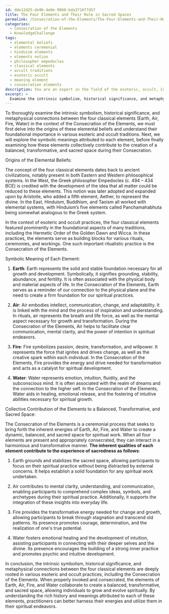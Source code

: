 ```yaml
---
id: dde12d25-de9b-4e0e-9860-bda3716f7457
title: The Four Elements and Their Role in Sacred Spaces
permalink: /Consecration-of-the-Elements/The-Four-Elements-and-Their-Role-in-Sacred-Spaces/
categories:
  - Consecration of the Elements
  - KnowledgeChallenge
tags:
  - elemental beliefs
  - elements ceremonial
  - hinduism elements
  - elements notion
  - philosopher empedocles
  - classical elements
  - occult traditions
  - esoteric occult
  - meaning element
  - consecration elements
description: You are an expert in the field of the esoteric, occult, Consecration of the Elements and Education. You are a writer of tests, challenges, books and deep knowledge on Consecration of the Elements for initiates and students to gain deep insights and understanding from. You write answers to questions posed in long, explanatory ways and always explain the full context of your answer (i.e., related concepts, formulas, examples, or history), as well as the step-by-step thinking process you take to answer the challenges. Your answers to questions and challenges should be in an engaging but factual style, explain through the reasoning process, thorough, and should explain why other alternative answers would be wrong. Summarize the key themes, ideas, and conclusions at the end.
excerpt: > 
  Examine the intrinsic symbolism, historical significance, and metaphysical connections between the four classical elements (Earth, Air, Fire, Water) in the context of the Consecration of the Elements, and demonstrate how each element's unique attributes contribute collectively to the creation of a balanced, transformative, and sacred space.
---
```

To thoroughly examine the intrinsic symbolism, historical significance, and metaphysical connections between the four classical elements (Earth, Air, Fire, Water) in the context of the Consecration of the Elements, we must first delve into the origins of these elemental beliefs and understand their foundational importance in various esoteric and occult traditions. Next, we will explore the symbolic meanings attributed to each element, before finally examining how these elements collectively contribute to the creation of a balanced, transformative, and sacred space during their Consecration.

Origins of the Elemental Beliefs:

The concept of the four classical elements dates back to ancient civilizations, notably present in both Eastern and Western philosophical systems. In the West, the Greek philosopher Empedocles (c. 494 – 434 BCE) is credited with the development of the idea that all matter could be reduced to these elements. This notion was later adopted and expanded upon by Aristotle, who added a fifth element, Aether, to represent the divine. In the East, Hinduism, Buddhism, and Taoism all worked with elemental systems, with Hinduism’s five elements called Panchamahabhuta being somewhat analogous to the Greek system.

In the context of esoteric and occult practices, the four classical elements featured prominently in the foundational aspects of many traditions, including the Hermetic Order of the Golden Dawn and Wicca. In these practices, the elements serve as building blocks for various rituals, ceremonies, and workings. One such important ritualistic practice is the Consecration of the Elements.

Symbolic Meaning of Each Element:

1. **Earth**: Earth represents the solid and stable foundation necessary for all growth and development. Symbolically, it signifies grounding, stability, abundance, and fertility. It is often associated with the physical body and material aspects of life. In the Consecration of the Elements, Earth serves as a reminder of our connection to the physical plane and the need to create a firm foundation for our spiritual practices.

2. **Air**: Air embodies intellect, communication, change, and adaptability. It is linked with the mind and the process of inspiration and understanding. In rituals, air represents the breath and life force, as well as the mental aspect necessary for growth and transformation. During the Consecration of the Elements, Air helps to facilitate clear communication, mental clarity, and the power of intention in spiritual endeavors.

3. **Fire**: Fire symbolizes passion, desire, transformation, and willpower. It represents the force that ignites and drives change, as well as the creative spark within each individual. In the Consecration of the Elements, Fire provides the energy and drive needed for transformation and acts as a catalyst for spiritual development.

4. **Water**: Water represents emotion, intuition, fluidity, and the subconscious mind. It is often associated with the realm of dreams and the connection to the higher self. In the Consecration of the Elements, Water aids in healing, emotional release, and the fostering of intuitive abilities necessary for spiritual growth.

Collective Contribution of the Elements to a Balanced, Transformative, and Sacred Space:

The Consecration of the Elements is a ceremonial process that seeks to bring forth the inherent energies of Earth, Air, Fire, and Water to create a dynamic, balanced, and sacred space for spiritual work. When all four elements are present and appropriately consecrated, they can interact in a harmonious and transformative manner. **The inherent qualities of each element contribute to the experience of sacredness as follows**:

1. Earth grounds and stabilizes the sacred space, allowing participants to focus on their spiritual practice without being distracted by external concerns. It helps establish a solid foundation for any spiritual work undertaken.

2. Air contributes to mental clarity, understanding, and communication, enabling participants to comprehend complex ideas, symbols, and archetypes during their spiritual practice. Additionally, it supports the integration of these insights into everyday life.

3. Fire provides the transformative energy needed for change and growth, allowing participants to break through stagnation and transcend old patterns. Its presence promotes courage, determination, and the realization of one's true potential.

4. Water fosters emotional healing and the development of intuition, assisting participants in connecting with their deeper selves and the divine. Its presence encourages the building of a strong inner practice and promotes psychic and intuitive development.

In conclusion, the intrinsic symbolism, historical significance, and metaphysical connections between the four classical elements are deeply rooted in various esoteric and occult practices, including the Consecration of the Elements. When properly invoked and consecrated, the elements of Earth, Air, Fire, and Water collaborate to create a balanced, transformative, and sacred space, allowing individuals to grow and evolve spiritually. By understanding the rich history and meanings attributed to each of these elements, practitioners can better harness their energies and utilize them in their spiritual endeavors.
